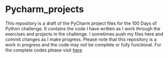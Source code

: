 # Pycharm_projects

This repository is a draft of the PyCharm project files for the 100 Days of Python challenge. It contains the code I have written as I work through the exercises and projects in the challenge. I sometimes push my files here and commit changes as I make progress. Please note that this repository is a work in progress and the code may not be complete or fully functional. For the complete codes please visit [here](https://github.com/naeimehnajafi/100-Days-of-Code-The-Complete-Python-Pro-Bootcamp-for-2023)



